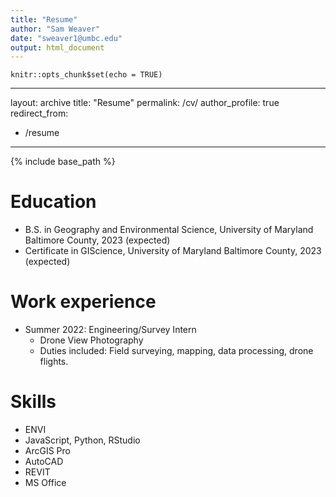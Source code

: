 ```yaml
---
title: "Resume"
author: "Sam Weaver"
date: "sweaver1@umbc.edu"
output: html_document
---
```


```{r setup, include=FALSE}
knitr::opts_chunk$set(echo = TRUE)
```

---
layout: archive
title: "Resume"
permalink: /cv/
author_profile: true
redirect_from:
  - /resume
---

{% include base_path %}

Education
======
* B.S. in Geography and Environmental Science, University of Maryland Baltimore County, 2023 (expected)
* Certificate in GIScience, University of Maryland Baltimore County, 2023 (expected)

Work experience
======
* Summer 2022: Engineering/Survey Intern
  * Drone View Photography
  * Duties included: Field surveying, mapping, data processing, drone flights.

Skills
======
* ENVI
* JavaScript, Python, RStudio
* ArcGIS Pro
* AutoCAD
* REVIT
* MS Office
